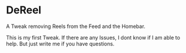 # DeReel
A Tweak removing Reels from the Feed and the Homebar.


This is my first Tweak. If there are any Issues, I dont know if I am able to help. But just write me if you have questions.
